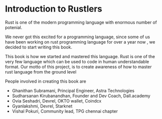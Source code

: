 # Introduction to Rustlers

Rust is one of the modern programming language with enormous number of potenial.

We never got this excited for a programming language, since some of us have been working on rust programming language for over a year now , we decided to start writing this book.

This book is how we started and mastered this language. Rust is one of the very few language which can be used to code in human understandable format. Our motto of this project, is to create awareness of how to master rust language from the ground level

People involved in creating this book are

* Ghanithan Subramani, Principal Engineer, Astra Technologies
* Sudharsanan Kirubanandhan, Founder and Dev Coach, Dall.academy
* Ovia Seshadri, Devrel, OKTO wallet, Coindcx
* Gyanlakshmi, Devrel, Starknet
* Vishal Pokuri, Community lead, TPG chennai chapter

